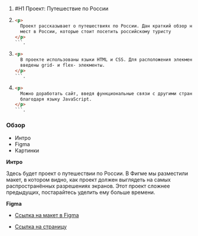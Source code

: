 1. #H1 Проект: Путешествие по России

2. ````html
   <p>
     Проект рассказывает о путешествиях по России. Дан краткий обзор некоторых
     мест в России, которые стоит посетить российскому туристу
   </p>
   ```.
   ````

3. ````html
   <p>
     В проекте использованы языки HTML и CSS. Для расположения элекментов
     введены grid- и flex- элекменты.
   </p>
   ```.
   ````

4. ````html
   <p>
     Можно доработать сайт, введя функциональные связи с другими страницами,
     благодаря языку JavaScript.
   </p>
   ```.
   ````

### Обзор

- Интро
- Figma
- Картинки

**Интро**

Здесь будет проект о путешествии по России.
В Фигме мы разместили макет, в котором видно, как проект должен выглядеть на самых распространённых разрешениях экранов.
Этот проект сложнее предыдущих, постарайтесь уделить ему больше времени.

**Figma**

- [Ссылка на макет в Figma](https://www.figma.com/file/5S2WSbEFL6awjVWJ0NWL8Q/Sprint-3_-Russia-_-desktop-mobile?node-id=28503%3A0)

- [Ссылка на страницу](https://artemzbv.github.io/russian-travel/)
